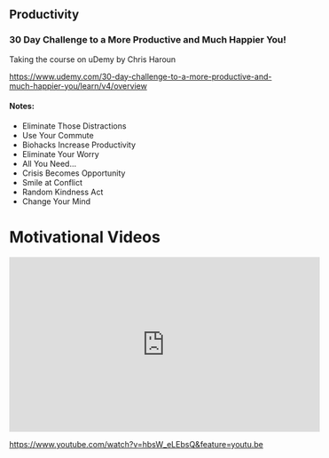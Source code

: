 ## Productivity

### 30 Day Challenge to a More Productive and Much Happier You! 
Taking the course on uDemy by Chris Haroun 

https://www.udemy.com/30-day-challenge-to-a-more-productive-and-much-happier-you/learn/v4/overview

#### Notes: 
- Eliminate Those Distractions
- Use Your Commute
- Biohacks Increase Productivity
- Eliminate Your Worry
- All You Need…
- Crisis Becomes Opportunity
- Smile at Conflict
- Random Kindness Act
- Change Your Mind

# Motivational Videos


<iframe width="560" height="315" src="https://www.youtube.com/embed/hbsW_eLEbsQ" frameborder="0" allow="autoplay; encrypted-media" allowfullscreen></iframe>


https://www.youtube.com/watch?v=hbsW_eLEbsQ&feature=youtu.be




